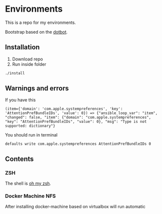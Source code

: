 # Environments

This is a repo for my environments.

Bootstrap based on the [dotbot](https://github.com/anishathalye/dotbot).

## Installation
1. Download repo
2. Run inside folder
```sh
./install
```

## Warnings and errors

If you have this
```shell script
(item={'domain': 'com.apple.systempreferences', 'key': 'AttentionPrefBundleIDs', 'value': 0}) => {"ansible_loop_var": "item", "changed": false, "item": {"domain": "com.apple.systempreferences", "key": "AttentionPrefBundleIDs", "value": 0}, "msg": "Type is not supported: dictionary"}
```

You should run in terminal
```shell script
defaults write com.apple.systempreferences AttentionPrefBundleIDs 0
```

## Contents

### ZSH
The shell is [oh my zsh](https://ohmyz.sh/).

### Docker Machine NFS

After installing docker-machine based on virtualbox will run automatic